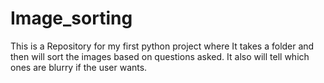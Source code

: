 # Image_sorting
This is a Repository for my first python project where It takes a folder and then will sort the images based on questions asked. It also will tell which ones are blurry if the user wants.
